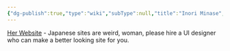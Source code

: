 ```yaml
---
{"dg-publish":true,"type":"wiki","subType":null,"title":"Inori Minase","englishTitle":"Inori Minase","year":"","dataSource":"Wikipedia API","url":"https://en.wikipedia.org/wiki/Inori_Minase","id":43492533,"wikiUrl":"https://en.wikipedia.org/wiki/Inori_Minase","lastUpdated":"06/12/2023","length":126244,"tags":["mediaDB/wiki"],"permalink":"/resources/people/inori-minase/","dgPassFrontmatter":true,"noteIcon":"1","created":"2023-12-09T01:52:13.848+05:30","updated":"2023-12-12T23:35:01.231+05:30"}
---
```


[Her Website](https://www.inoriminase.com/) - Japanese sites are weird, woman, please hire a UI designer who can make a better looking site for you.